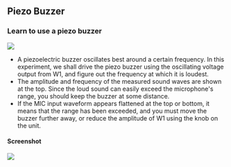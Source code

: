 Piezo Buzzer
---

### Learn to use a piezo buzzer

![](https://github.com/fossasia/pslab-experiments/blob/master/images/schematics/soundBuzzer.svg)

* A piezoelectric buzzer oscillates best around a certain frequency. In this experiment, we shall drive the piezo buzzer using the oscillating voltage output from W1, and figure out the frequency at which it is loudest.
* The amplitude and frequency of the measured sound waves are shown at the top. Since the loud sound can easily exceed the microphone's range, you should keep the buzzer at some distance.
* If the MIC input waveform appears flattened at the top or bottom, it means that the range has been exceeded, and you must move the buzzer further away, or reduce the amplitude of W1 using the knob on the unit.
	
#### Screenshot

![](https://github.com/fossasia/pslab-experiments/blob/master/images/screenshots/piezoBuzzer.png)


